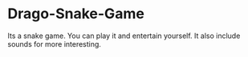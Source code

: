 <h1>Drago-Snake-Game</h1>

<p>
  Its a snake game. You can play it and entertain yourself.
  It also include sounds for more interesting.
</p>
